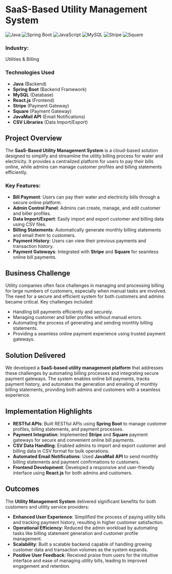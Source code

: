 # SaaS-Based Utility Management System

![Java](https://img.shields.io/badge/Java-007396?style=flat&logo=java&logoColor=white)
![Spring Boot](https://img.shields.io/badge/Spring%20Boot-6DB33F?style=flat&logo=spring&logoColor=white)
![JavaScript](https://img.shields.io/badge/JavaScript-F7DF1E?style=flat&logo=javascript&logoColor=black)
![MySQL](https://img.shields.io/badge/MySQL-4479A1?style=flat&logo=mysql&logoColor=white)
![Stripe](https://img.shields.io/badge/Stripe-008CDD?style=flat&logo=stripe&logoColor=white)
![Square](https://img.shields.io/badge/Square-000000?style=flat&logo=square&logoColor=white)

### Industry: 
Utilities & Billing

### Technologies Used
- **Java** (Backend)
- **Spring Boot** (Backend Framework)
- **MySQL** (Database)
- **React.js** (Frontend)
- **Stripe** (Payment Gateway)
- **Square** (Payment Gateway)
- **JavaMail API** (Email Notifications)
- **CSV Libraries** (Data Import/Export)

## Project Overview
The **SaaS-Based Utility Management System** is a cloud-based solution designed to simplify and streamline the utility billing process for water and electricity. It provides a centralized platform for users to pay their bills online, while admins can manage customer profiles and billing statements efficiently.

### Key Features:
- **Bill Payment**: Users can pay their water and electricity bills through a secure online platform.
- **Admin Control Panel**: Admins can create, manage, and edit customer and biller profiles.
- **Data Import/Export**: Easily import and export customer and billing data using CSV files.
- **Billing Statements**: Automatically generate monthly billing statements and email them to customers.
- **Payment History**: Users can view their previous payments and transaction history.
- **Payment Gateways**: Integrated with **Stripe** and **Square** for seamless online bill payments.
  
## Business Challenge
Utility companies often face challenges in managing and processing billing for large numbers of customers, especially when manual tasks are involved. The need for a secure and efficient system for both customers and admins became critical. Key challenges included:
- Handling bill payments efficiently and securely.
- Managing customer and biller profiles without manual errors.
- Automating the process of generating and sending monthly billing statements.
- Providing a seamless online payment experience using trusted payment gateways.

## Solution Delivered
We developed a **SaaS-based utility management platform** that addresses these challenges by automating billing processes and integrating secure payment gateways. The system enables online bill payments, tracks payment history, and automates the generation and emailing of monthly billing statements, providing both admins and customers with a seamless experience.

## Implementation Highlights
- **RESTful APIs**: Built RESTful APIs using **Spring Boot** to manage customer profiles, billing statements, and payment processes.
- **Payment Integration**: Implemented **Stripe** and **Square** payment gateways for secure and convenient online bill payments.
- **CSV Data Handling**: Enabled admins to import and export customer and billing data in CSV format for bulk operations.
- **Automated Email Notifications**: Used **JavaMail API** to send monthly billing statements and payment confirmations to customers.
- **Frontend Development**: Developed a responsive and user-friendly interface using **React.js** for both admins and customers.

## Outcomes
The **Utility Management System** delivered significant benefits for both customers and utility service providers:
- **Enhanced User Experience**: Simplified the process of paying utility bills and tracking payment history, resulting in higher customer satisfaction.
- **Operational Efficiency**: Reduced the admin workload by automating tasks like billing statement generation and customer profile management.
- **Scalability**: Built a scalable backend capable of handling growing customer data and transaction volumes as the system expands.
- **Positive User Feedback**: Received praise from users for the intuitive interface and ease of managing utility bills, leading to improved engagement and retention.
